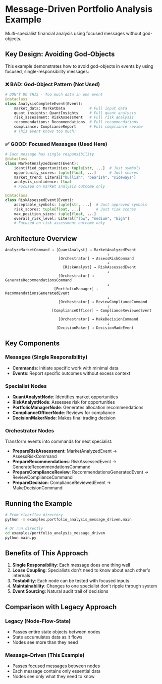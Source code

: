 # Message-Driven Portfolio Analysis Example

Multi-specialist financial analysis using focused messages without god-objects.

## Key Design: Avoiding God-Objects

This example demonstrates how to avoid god-objects in events by using focused, single-responsibility messages:

### ❌ BAD: God-Object Pattern (Not Used)
```python
# DON'T DO THIS - Too much data in one event
@dataclass
class AnalysisCompleteEvent(Event):
    market_data: MarketData           # Full input data
    quant_insights: QuantInsights     # Full quant analysis
    risk_assessment: RiskAssessment   # Full risk analysis
    recommendations: Recommendations  # Full recommendations
    compliance: ComplianceReport      # Full compliance review
    # This event knows too much!
```

### ✅ GOOD: Focused Messages (Used Here)
```python
# Each message has single responsibility
@dataclass
class MarketAnalyzedEvent(Event):
    identified_opportunities: tuple[str, ...]  # Just symbols
    opportunity_scores: tuple[float, ...]      # Just scores
    market_trend: Literal["bullish", "bearish", "sideways"]
    analysis_confidence: float
    # Focused on market analysis outcome only

@dataclass
class RiskAssessedEvent(Event):
    acceptable_symbols: tuple[str, ...]  # Just approved symbols
    risk_scores: tuple[float, ...]       # Just risk scores
    max_position_sizes: tuple[float, ...]
    overall_risk_level: Literal["low", "medium", "high"]
    # Focused on risk assessment outcome only
```

## Architecture Overview

```
AnalyzeMarketCommand → [QuantAnalyst] → MarketAnalyzedEvent
                                              ↓
                        [Orchestrator] → AssessRiskCommand
                                              ↓
                          [RiskAnalyst] → RiskAssessedEvent
                                              ↓
                        [Orchestrator] → GenerateRecommendationsCommand
                                              ↓
                      [PortfolioManager] → RecommendationsGeneratedEvent
                                              ↓
                        [Orchestrator] → ReviewComplianceCommand
                                              ↓
                     [ComplianceOfficer] → ComplianceReviewedEvent
                                              ↓
                        [Orchestrator] → MakeDecisionCommand
                                              ↓
                       [DecisionMaker] → DecisionMadeEvent
```

## Key Components

### Messages (Single Responsibility)
- **Commands**: Initiate specific work with minimal data
- **Events**: Report specific outcomes without excess context

### Specialist Nodes
- **QuantAnalystNode**: Identifies market opportunities
- **RiskAnalystNode**: Assesses risk for opportunities
- **PortfolioManagerNode**: Generates allocation recommendations
- **ComplianceOfficerNode**: Reviews for compliance
- **DecisionMakerNode**: Makes final trading decision

### Orchestrator Nodes
Transform events into commands for next specialist:
- **PrepareRiskAssessment**: MarketAnalyzedEvent → AssessRiskCommand
- **PrepareRecommendations**: RiskAssessedEvent → GenerateRecommendationsCommand
- **PrepareComplianceReview**: RecommendationsGeneratedEvent → ReviewComplianceCommand
- **PrepareDecision**: ComplianceReviewedEvent → MakeDecisionCommand

## Running the Example

```bash
# From clearflow directory
python -m examples.portfolio_analysis_message_driven.main

# Or run directly
cd examples/portfolio_analysis_message_driven
python main.py
```

## Benefits of This Approach

1. **Single Responsibility**: Each message does one thing well
2. **Loose Coupling**: Specialists don't need to know about each other's internals
3. **Testability**: Each node can be tested with focused inputs
4. **Maintainability**: Changes to one specialist don't ripple through system
5. **Event Sourcing**: Natural audit trail of decisions

## Comparison with Legacy Approach

### Legacy (Node-Flow-State)
- Passes entire state objects between nodes
- State accumulates data as it flows
- Nodes see more than they need

### Message-Driven (This Example)
- Passes focused messages between nodes
- Each message contains only essential data
- Nodes see only what they need to know
